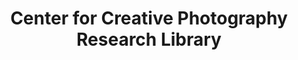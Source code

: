 ---
layout: repo
title: "Center for Creative Photography Research Library"
id: 13328
permalink: repos/13328/
---